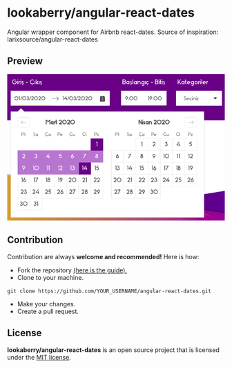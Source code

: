 # lookaberry/angular-react-dates
Angular wrapper component for Airbnb react-dates. Source of inspiration: larixsource/angular-react-dates

## Preview

![angular-react-dates-preview](https://raw.githubusercontent.com/Lookaberry/angular-react-dates/master/lookaberry-angular-react-dates.png)

## Contribution
Contribution are always **welcome and recommended!** Here is how:
- Fork the repository [(here is the guide).](https://help.github.com/articles/fork-a-repo/)
- Clone to your machine.
```
git clone https://github.com/YOUR_USERNAME/angular-react-dates.git
```
- Make your changes.
- Create a pull request.

## License
**lookaberry/angular-react-dates** is an open source project that is licensed under the [MIT license](http://opensource.org/licenses/MIT).
